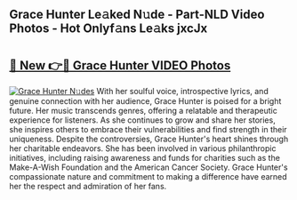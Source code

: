 ## Grace Hunter Le𝚊ked N𝚞de - Part-NLD Video Photos - Hot Onlyf𝚊ns Le𝚊ks jxcJx

# <h2><a href="http://ac12212.deff.icu/?id=Grace+Hunter">🔗 New 👉🔴 Grace Hunter VIDEO Photos</a></h2>

[![Grace Hunter N𝚞des](https://i.imgur.com/rIISA9y.gif)](http://ac12212.deff.icu/?id=Grace+Hunter)
With her soulful voice, introspective lyrics, and genuine connection with her audience, Grace Hunter is poised for a bright future. Her music transcends genres, offering a relatable and therapeutic experience for listeners. As she continues to grow and share her stories, she inspires others to embrace their vulnerabilities and find strength in their uniqueness. Despite the controversies, Grace Hunter's heart shines through her charitable endeavors. She has been involved in various philanthropic initiatives, including raising awareness and funds for charities such as the Make-A-Wish Foundation and the American Cancer Society. Grace Hunter's compassionate nature and commitment to making a difference have earned her the respect and admiration of her fans.
